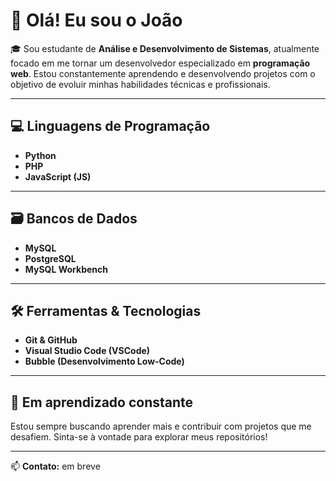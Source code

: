 # 👋 Olá! Eu sou o João

🎓 Sou estudante de **Análise e Desenvolvimento de Sistemas**, atualmente focado em me tornar um desenvolvedor especializado em **programação web**. Estou constantemente aprendendo e desenvolvendo projetos com o objetivo de evoluir minhas habilidades técnicas e profissionais.

---

## 💻 Linguagens de Programação
- **Python**
- **PHP**
- **JavaScript (JS)**

---

## 🗃️ Bancos de Dados
- **MySQL**
- **PostgreSQL**
- **MySQL Workbench**

---

## 🛠️ Ferramentas & Tecnologias
- **Git & GitHub**
- **Visual Studio Code (VSCode)**
- **Bubble (Desenvolvimento Low-Code)**

---

## 🚀 Em aprendizado constante
Estou sempre buscando aprender mais e contribuir com projetos que me desafiem. Sinta-se à vontade para explorar meus repositórios!

---
📫 **Contato:** em breve
